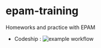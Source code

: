 # epam-training
Homeworks and practice with EPAM

* Codeship :  ![example workflow](https://github.com/sabiralievich/DTJavaschool/actions/workflows/maven.yml/badge.svg)
